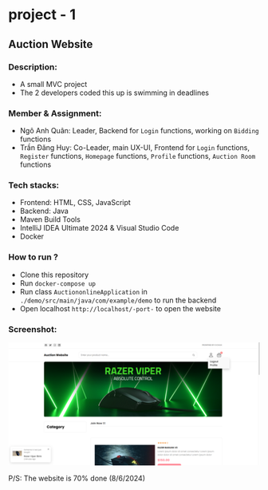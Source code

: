 # project - 1

## Auction Website

### Description:
- A small MVC project
- The 2 developers coded this up is swimming in deadlines

### Member & Assignment:
- Ngô Anh Quân: Leader, Backend for `Login` functions, working on `Bidding` functions
- Trần Đăng Huy: Co-Leader, main UX-UI, Frontend for `Login` functions, `Register` functions, `Homepage` functions, `Profile` functions, `Auction Room` functions

### Tech stacks:
- Frontend: HTML, CSS, JavaScript
- Backend: Java
- Maven Build Tools
- IntelliJ IDEA Ultimate 2024 & Visual Studio Code
- Docker

### How to run ?
- Clone this repository
- Run `docker-compose up`
- Run class `AuctiononlineApplication` in `./demo/src/main/java/com/example/demo` to run the backend
- Open localhost `http://localhost/-port-` to open the website

### Screenshot:
![screenshoot](./Screenshot%202024-06-08%20014425.png)

P/S: The website is 70% done (8/6/2024)